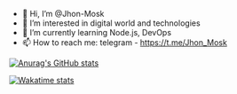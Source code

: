 - 👋 Hi, I’m @Jhon-Mosk
- 👀 I’m interested in digital world and technologies
- 🌱 I’m currently learning Node.js, DevOps
- 📫 How to reach me: telegram - https://t.me/Jhon_Mosk

[![Anurag's GitHub stats](https://d5d0eddb7adlnht7keh1.apigw.yandexcloud.net/?username=Jhon-Mosk&count_private=true&show_icons=true&theme=merko&include_all_commits=false&locale=ru)](https://github.com/anuraghazra/github-readme-stats)

[![Wakatime stats](https://d5d0eddb7adlnht7keh1.apigw.yandexcloud.net/wakatime?username=Jhon_Mosk&theme=merko&locale=ru&layout=compact)](https://wakatime.com/@Jhon_Mosk)
<!---
### Языки используемые в публичных репозиториях

[![Top used lang](https://d5d0eddb7adlnht7keh1.apigw.yandexcloud.net/top-langs?username=Jhon-Mosk&layout=pie&theme=merko&size_weight=0.5&count_weight=0.5)](https://github.com/anuraghazra/github-readme-stats)
--->
<!---
Jhon-Mosk/Jhon-Mosk is a ✨ special ✨ repository because its `README.md` (this file) appears on your GitHub profile.
You can click the Preview link to take a look at your changes.
--->
